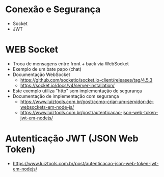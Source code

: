 # Conexão e Segurança
- Socket
- JWT
# WEB Socket
- Troca de mensagens entre front + back via WebSocket
- Exemplo de um bate papo (chat)
- Documentação WebSocket
	- https://github.com/socketio/socket.io-client/releases/tag/4.5.3
	- https://socket.io/docs/v4/server-installation/
- Este exemplo utiliza "http" sem implementação de segurança
- Documentação de implementação com segurança
	- https://www.luiztools.com.br/post/como-criar-um-servidor-de-websockets-em-node-js/
	- https://www.luiztools.com.br/post/autenticacao-json-web-token-jwt-em-nodejs/
	
# Autenticação JWT (JSON Web Token)
- https://www.luiztools.com.br/post/autenticacao-json-web-token-jwt-em-nodejs/